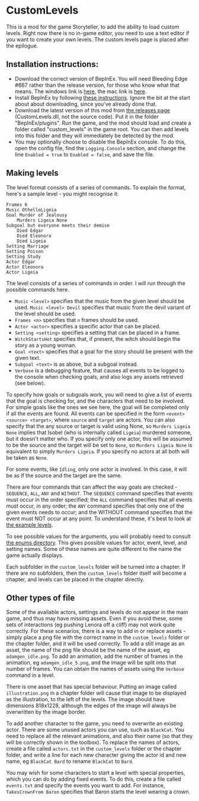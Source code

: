 # CustomLevels
This is a mod for the game Storyteller, to add the ability to load custom levels. Right now there is no in-game editor, you need to use a text editor if you want to create your own levels. The custom levels page is placed after the epilogue.

## Installation instructions:
* Download the correct version of BepInEx. You will need Bleeding Edge #667 rather than the release version, for those who know what that means. The windows link is [here](https://builds.bepinex.dev/projects/bepinex_be/667/BepInEx-Unity.IL2CPP-win-x64-6.0.0-be.667%2B6b500b3.zip), the mac link is [here](https://builds.bepinex.dev/projects/bepinex_be/667/BepInEx-Unity.IL2CPP-macos-x64-6.0.0-be.667%2B6b500b3.zip).
* Install BepInEx by following [these instructions](https://docs.bepinex.dev/articles/user_guide/installation/index.html). Ignore the bit at the start about about downloading, since you've already done that.
* Download the latest version of this mod from [the releases page](https://github.com/plokmijnuhby/StorytellerCustomLevels/releases) (CustomLevels.dll, not the source code). Put it in the folder "BepInEx/plugins". Run the game, and the mod should load and create a folder called "custom_levels" in the game root. You can then add levels into this folder and they will immediately be detected by the mod.
* You may optionally choose to disable the BepInEx console. To do this, open the config file, find the `Logging.Console` section, and change the line `Enabled = true` to `Enabled = false`, and save the file.

## Making levels
The level format consists of a series of commands. To explain the format, here's a sample level - you might recognise it:
```
Frames 6
Music OthelloLigeia
Goal Murder of Jealousy
    Murders Ligeia None
Subgoal but everyone meets their demise
    Died Edgar
    Died Eleonora
    Died Ligeia
Setting Marriage
Setting Poison
Setting Study
Actor Edgar
Actor Eleonora
Actor Ligeia
```
The level consists of a series of commands in order. I will run through the possible commands here.

* `Music <level>` specifies that the music from the given level should be used. `Music <level> Devil` specifies that music from the devil variant of the level should be used.
* `Frames <n>` specifies that `n` frames should be used.
* `Actor <actor>` specifies a specific actor that can be placed.
* `Setting <setting>` specifies a setting that can be placed in a frame.
* `WitchStartsHot` specifies that, if present, the witch should begin the story as a young woman.
* `Goal <text>` specifies that a goal for the story should be present with the given text.
* `Subgoal <text>` is as above, but a subgoal instead.
* `Verbose` is a debugging feature, that causes all events to be logged to the console when checking goals, and also logs any assets retrieved (see below).

To specify how goals or subgoals work, you will need to give a list of events that the goal is checking for, and the characters that need to be involved. For simple goals like the ones we see here, the goal will be completed only if all the events are found. All events can be specified in the form `<event> <source> <target>`, where `source` and `target` are actors. You can also specify that the any source or target is valid using None, so `Murders Ligeia None` implies that Isobel (who is internally called `Ligeia`) murdered someone, but it doesn't matter who. If you specify only one actor, this will be assumed to be the source and the target will be set to `None`, so `Murders Ligeia None` is equivalent to simply `Murders Ligeia`. If you specify no actors at all both will be taken as `None`.

For some events, like `Idling`, only one actor is involved. In this case, it will be as if the source and the target are the same.

There are four commands that can affect the way goals are checked - `SEQUENCE`, `ALL`, `ANY` and `WITHOUT`. The `SEQUENCE` command specifies that events must occur in the order specified; the `ALL` command specifies that all events must occur, in any order; the `ANY` command specifies that only one of the given events needs to occur; and the WITHOUT command specifies that the event must NOT occur at any point. To understand these, it's best to look at [the example levels](./examples).

To see possible values for the arguments, you will probably need to consult [the enums directory](./enums). This gives possible values for actor, event, level, and setting names. Some of these names are quite different to the name the game actually displays.

Each subfolder in the `custom_levels` folder will be turned into a chapter. If there are no subfolders, then the `custom_levels` folder itself will become a chapter, and levels can be placed in the chapter directly. 

## Other types of file
Some of the available actors, settings and levels do not appear in the main game, and thus may have missing assets. Even if you avoid these, some sets of interactions (eg pushing Lenora off a cliff) may not work quite correctly. For these scenarios, there is a way to add in or replace assets - simply place a png file with the correct name in the `custom_levels` folder or the chapter folder, and it will be used correctly. To add a still image as an asset, the name of the png file should be the name of the asset, eg `adamgen_idle.png`. To add an animation, add the number of frames in the animation, eg `adamgen_idle_5.png`, and the image will be split into that number of frames. You can obtain the names of assets using the `Verbose` command in a level.

There is one asset that has special behaviour. Putting an image called `illustration.png` in a chapter folder will cause that image to be displayed as the illustration, to the left of the levels. The image should have dimensions 818x1228, although the edges of the image will always be overwritten by the image border.

To add another character to the game, you need to overwrite an existing actor. There are some unused actors you can use, such as `BlackCat`. You need to replace all the relevant animations, and also their name (so that they will be correctly shown in the toolbox). To replace the names of actors, create a file called `actors.txt` in the `custom_levels` folder or the chapter folder, and write a line for each new character giving the actor id and new name, eg `BlackCat Bard` to rename `BlackCat` to `Bard`.

You may wish for some characters to start a level with special properties, which you can do by adding fixed events. To do this, create a file called `events.txt` and specify the events you want to add. For instance, `TakesCrownFrom Baron` specifies that Baron starts the level wearing a crown.